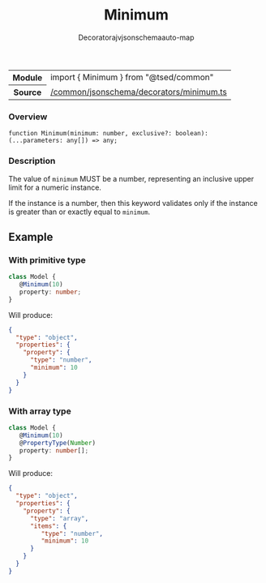 
<header class="symbol-info-header"><h1 id="minimum">Minimum</h1><label class="symbol-info-type-label decorator">Decorator</label><label class="api-type-label ajv" title="ajv">ajv</label><label class="api-type-label jsonschema" title="jsonschema">jsonschema</label><label class="api-type-label auto-map" title="The data will be stored on the right place according to the type and collectionType (primitive or collection).">auto-map</label></header>
<!-- summary -->
<section class="symbol-info"><table class="is-full-width"><tbody><tr><th>Module</th><td><div class="lang-typescript"><span class="token keyword">import</span> { Minimum }&nbsp;<span class="token keyword">from</span>&nbsp;<span class="token string">"@tsed/common"</span></div></td></tr><tr><th>Source</th><td><a href="https://github.com/Romakita/ts-express-decorators/blob/v4.12.1/src//common/jsonschema/decorators/minimum.ts#L0-L0">/common/jsonschema/decorators/minimum.ts</a></td></tr></tbody></table></section>
<!-- overview -->


### Overview


<pre><code class="typescript-lang ">function <span class="token function">Minimum</span><span class="token punctuation">(</span>minimum<span class="token punctuation">:</span> <span class="token keyword">number</span><span class="token punctuation">,</span> exclusive?<span class="token punctuation">:</span> <span class="token keyword">boolean</span><span class="token punctuation">)</span><span class="token punctuation">:</span> <span class="token punctuation">(</span>...parameters<span class="token punctuation">:</span> <span class="token keyword">any</span><span class="token punctuation">[</span><span class="token punctuation">]</span><span class="token punctuation">)</span> => <span class="token keyword">any</span><span class="token punctuation">;</span></code></pre>


<!-- Parameters -->

<!-- Description -->


### Description

The value of `minimum` MUST be a number, representing an inclusive upper limit for a numeric instance.

If the instance is a number, then this keyword validates only if the instance is greater than or exactly equal to `minimum`.

## Example
### With primitive type

```typescript
class Model {
   @Minimum(10)
   property: number;
}
```

Will produce:

```json
{
  "type": "object",
  "properties": {
    "property": {
      "type": "number",
      "minimum": 10
    }
  }
}
```

### With array type

```typescript
class Model {
   @Minimum(10)
   @PropertyType(Number)
   property: number[];
}
```

Will produce:

```json
{
  "type": "object",
  "properties": {
    "property": {
      "type": "array",
      "items": {
         "type": "number",
         "minimum": 10
      }
    }
  }
}
```

<!-- Members -->

